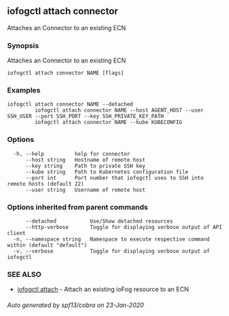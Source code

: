 ## iofogctl attach connector

Attaches an Connector to an existing ECN

### Synopsis

Attaches an Connector to an existing ECN

```
iofogctl attach connector NAME [flags]
```

### Examples

```
iofogctl attach connector NAME --detached
		 iofogctl attach connector NAME --host AGENT_HOST --user SSH_USER --port SSH_PORT --key SSH_PRIVATE_KEY_PATH
		 iofogctl attach connector NAME --kube KUBECONFIG
```

### Options

```
  -h, --help          help for connector
      --host string   Hostname of remote host
      --key string    Path to private SSH key
      --kube string   Path to Kubernetes configuration file
      --port int      Port number that iofogctl uses to SSH into remote hosts (default 22)
      --user string   Username of remote host
```

### Options inherited from parent commands

```
      --detached           Use/Show detached resources
      --http-verbose       Toggle for displaying verbose output of API client
  -n, --namespace string   Namespace to execute respective command within (default "default")
  -v, --verbose            Toggle for displaying verbose output of iofogctl
```

### SEE ALSO

* [iofogctl attach](iofogctl_attach.md)	 - Attach an existing ioFog resource to an ECN

###### Auto generated by spf13/cobra on 23-Jan-2020
